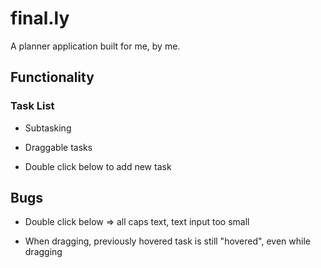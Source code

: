 # final.ly

A planner application built for me, by me.

## Functionality

### Task List

* Subtasking

* Draggable tasks

* Double click below to add new task

## Bugs

* Double click below => all caps text, text input too small

* When dragging, previously hovered task is still "hovered", even while dragging